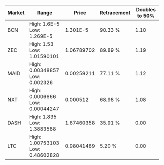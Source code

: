 | Market | Range | Price| Retracement | Doubles to 50% |
| --- | --- | --- | --- | --- |
| BCN | High: 1.6E-5<br />Low: 1.269E-5 | 1.301E-5 | 90.33 % | 1.10 |
| ZEC | High: 1.53<br />Low: 1.01590101 | 1.06789702 | 89.89 % | 1.19 |
| MAID | High: 0.00348857<br />Low: 0.002326 | 0.00259211 | 77.11 % | 1.12 |
| NXT | High: 0.0006666<br />Low: 0.00044247 | 0.000512 | 68.98 % | 1.08 |
| DASH | High: 1.835<br />Low: 1.3883588 | 1.67460358 | 35.91 % | 0.00 |
| LTC | High: 1.00753103<br />Low: 0.48602828 | 0.98041489 | 5.20 % | 0.00 |
